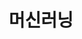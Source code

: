 ---
layout: "writing_by_category"
category: "머신러닝"

# url에 대문자 섞이면 post와 연결이 안됨
permalink: "/writing/category/머신러닝/"

## Logo 이미지 경로
# header-img: "assets/img/이미지명"
## Logo 동영상 경로
# header-video: "assets/video/JavaScript.mp4"
header-img: "assets/owner/hero/archive-bg.jpg"

title: "머신러닝"
---